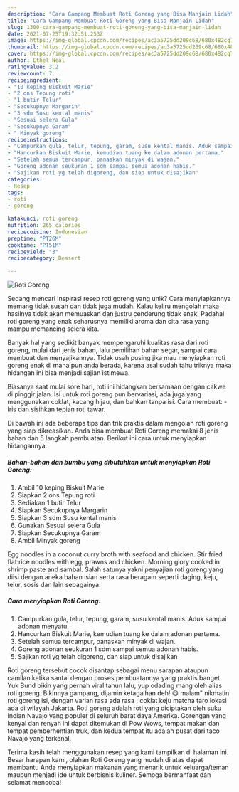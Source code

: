 ```yaml
---
description: "Cara Gampang Membuat Roti Goreng yang Bisa Manjain Lidah"
title: "Cara Gampang Membuat Roti Goreng yang Bisa Manjain Lidah"
slug: 1300-cara-gampang-membuat-roti-goreng-yang-bisa-manjain-lidah
date: 2021-07-25T19:32:51.253Z
image: https://img-global.cpcdn.com/recipes/ac3a5725dd209c68/680x482cq70/roti-goreng-foto-resep-utama.jpg
thumbnail: https://img-global.cpcdn.com/recipes/ac3a5725dd209c68/680x482cq70/roti-goreng-foto-resep-utama.jpg
cover: https://img-global.cpcdn.com/recipes/ac3a5725dd209c68/680x482cq70/roti-goreng-foto-resep-utama.jpg
author: Ethel Neal
ratingvalue: 3.2
reviewcount: 7
recipeingredient:
- "10 keping Biskuit Marie"
- "2 ons Tepung roti"
- "1 butir Telur"
- "Secukupnya Margarin"
- "3 sdm Susu kental manis"
- "Sesuai selera Gula"
- "Secukupnya Garam"
- " Minyak goreng"
recipeinstructions:
- "Campurkan gula, telur, tepung, garam, susu kental manis. Aduk sampai adonan menyatu."
- "Hancurkan Biskuit Marie, kemudian tuang ke dalam adonan pertama."
- "Setelah semua tercampur, panaskan minyak di wajan."
- "Goreng adonan seukuran 1 sdm sampai semua adonan habis."
- "Sajikan roti yg telah digoreng, dan siap untuk disajikan"
categories:
- Resep
tags:
- roti
- goreng

katakunci: roti goreng 
nutrition: 265 calories
recipecuisine: Indonesian
preptime: "PT26M"
cooktime: "PT51M"
recipeyield: "3"
recipecategory: Dessert

---
```



![Roti Goreng](https://img-global.cpcdn.com/recipes/ac3a5725dd209c68/680x482cq70/roti-goreng-foto-resep-utama.jpg)

Sedang mencari inspirasi resep roti goreng yang unik? Cara menyiapkannya memang tidak susah dan tidak juga mudah. Kalau keliru mengolah maka hasilnya tidak akan memuaskan dan justru cenderung tidak enak. Padahal roti goreng yang enak seharusnya memiliki aroma dan cita rasa yang mampu memancing selera kita.

Banyak hal yang sedikit banyak mempengaruhi kualitas rasa dari roti goreng, mulai dari jenis bahan, lalu pemilihan bahan segar, sampai cara membuat dan menyajikannya. Tidak usah pusing jika mau menyiapkan roti goreng enak di mana pun anda berada, karena asal sudah tahu triknya maka hidangan ini bisa menjadi sajian istimewa.

Biasanya saat mulai sore hari, roti ini hidangkan bersamaan dengan cakwe di pinggir jalan. Isi untuk roti goreng pun bervariasi, ada juga yang menggunakan coklat, kacang hijau, dan bahkan tanpa isi. Cara membuat: - Iris dan sisihkan tepian roti tawar.


Di bawah ini ada beberapa tips dan trik praktis dalam mengolah roti goreng yang siap dikreasikan. Anda bisa membuat Roti Goreng memakai 8 jenis bahan dan 5 langkah pembuatan. Berikut ini cara untuk menyiapkan hidangannya.

<!--inarticleads1-->

##### Bahan-bahan dan bumbu yang dibutuhkan untuk menyiapkan Roti Goreng:

1. Ambil 10 keping Biskuit Marie
1. Siapkan 2 ons Tepung roti
1. Sediakan 1 butir Telur
1. Siapkan Secukupnya Margarin
1. Siapkan 3 sdm Susu kental manis
1. Gunakan Sesuai selera Gula
1. Siapkan Secukupnya Garam
1. Ambil  Minyak goreng


Egg noodles in a coconut curry broth with seafood and chicken. Stir fried flat rice noodles with egg, prawns and chicken. Morning glory cooked in shrimp paste and sambal. Salah satunya yakni penyajian roti goreng yang diisi dengan aneka bahan isian serta rasa beragam seperti daging, keju, telur, sosis dan lain sebagainya. 

<!--inarticleads2-->

##### Cara menyiapkan Roti Goreng:

1. Campurkan gula, telur, tepung, garam, susu kental manis. Aduk sampai adonan menyatu.
1. Hancurkan Biskuit Marie, kemudian tuang ke dalam adonan pertama.
1. Setelah semua tercampur, panaskan minyak di wajan.
1. Goreng adonan seukuran 1 sdm sampai semua adonan habis.
1. Sajikan roti yg telah digoreng, dan siap untuk disajikan


Roti goreng tersebut cocok disantap sebagai menu sarapan ataupun camilan ketika santai dengan proses pembuatannya yang praktis banget. Yuk Bund bikin yang pernah viral tahun lalu, yup odading mang oleh alias roti goreng. Bikinnya gampang, dijamin ketagaihan deh! 😋 malam&#34; nikmatin roti goreng isi, dengan varian rasa ada rasa : coklat keju matcha taro lokasi ada di wilayah Jakarta. Roti goreng adalah roti yang diciptakan oleh suku Indian Navajo yang populer di seluruh barat daya Amerika. Gorengan yang kenyal dan renyah ini dapat ditemukan di Pow Wows, tempat makan dan tempat pemberhentian truk, dan kedua tempat itu adalah pusat dari taco Navajo yang terkenal. 

Terima kasih telah menggunakan resep yang kami tampilkan di halaman ini. Besar harapan kami, olahan Roti Goreng yang mudah di atas dapat membantu Anda menyiapkan makanan yang menarik untuk keluarga/teman maupun menjadi ide untuk berbisnis kuliner. Semoga bermanfaat dan selamat mencoba!
